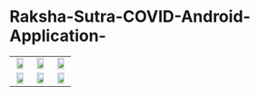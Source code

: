 # Raksha-Sutra-COVID-Android-Application-
| | | |
|:-------------------------:|:-------------------------:|:-------------------------:|
|<img width="80%" src="https://github.com/Aviral-03/Repository-Images/blob/main/App_1.jpg">  |  <img width="80%" src="https://github.com/Aviral-03/Repository-Images/blob/main/App_4.jpg"> | <img  width="80%" src="https://github.com/Aviral-03/Repository-Images/blob/main/app6.jpeg"> |
|<img width="80%" src="https://github.com/Aviral-03/Repository-Images/blob/main/App_6.jpg">  |  <img width="80%" src="https://github.com/Aviral-03/Repository-Images/blob/main/App_2.jpg"> | <img width="80%" src="https://github.com/Aviral-03/Repository-Images/blob/main/App_5.jpg"> |
